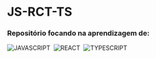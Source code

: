 # JS-RCT-TS
### Repositório focando na aprendizagem de: 
![JAVASCRIPT](https://img.shields.io/badge/-JavaScript-0D1117?style=for-the-badge&logo=javascript&labelColor=0D1117)&nbsp;
![REACT](https://img.shields.io/badge/-React-0D1117?style=for-the-badge&logo=react&labelColor=0D1117)&nbsp;
![TYPESCRIPT](https://img.shields.io/badge/-TypeScript-0D1117?style=for-the-badge&logo=typescript&labelColor=0D1117)&nbsp;
